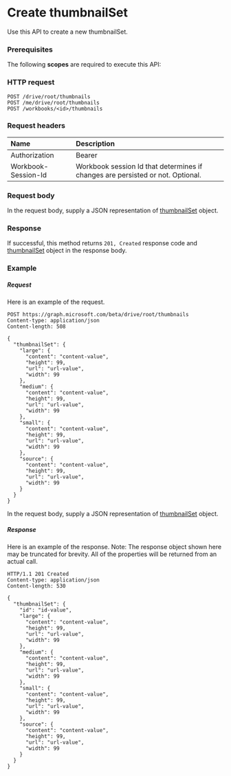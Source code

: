 # Create thumbnailSet

Use this API to create a new thumbnailSet.
### Prerequisites
The following **scopes** are required to execute this API: 
### HTTP request
<!-- { "blockType": "ignored" } -->
```http
POST /drive/root/thumbnails
POST /me/drive/root/thumbnails
POST /workbooks/<id>/thumbnails

```
### Request headers
| Name       | Description|
|:---------------|:----------|
| Authorization  | Bearer <code>|
| Workbook-Session-Id  | Workbook session Id that determines if changes are persisted or not. Optional.|

### Request body
In the request body, supply a JSON representation of [thumbnailSet](../resources/thumbnailset.md) object.


### Response
If successful, this method returns `201, Created` response code and [thumbnailSet](../resources/thumbnailset.md) object in the response body.

### Example
##### Request
Here is an example of the request.
<!-- {
  "blockType": "request",
  "name": "create_thumbnailset_from_driveitem"
}-->
```http
POST https://graph.microsoft.com/beta/drive/root/thumbnails
Content-type: application/json
Content-length: 508

{
  "thumbnailSet": {
    "large": {
      "content": "content-value",
      "height": 99,
      "url": "url-value",
      "width": 99
    },
    "medium": {
      "content": "content-value",
      "height": 99,
      "url": "url-value",
      "width": 99
    },
    "small": {
      "content": "content-value",
      "height": 99,
      "url": "url-value",
      "width": 99
    },
    "source": {
      "content": "content-value",
      "height": 99,
      "url": "url-value",
      "width": 99
    }
  }
}
```
In the request body, supply a JSON representation of [thumbnailSet](../resources/thumbnailset.md) object.
##### Response
Here is an example of the response. Note: The response object shown here may be truncated for brevity. All of the properties will be returned from an actual call.
<!-- {
  "blockType": "response",
  "truncated": true,
  "@odata.type": "microsoft.graph.thumbnailset"
} -->
```http
HTTP/1.1 201 Created
Content-type: application/json
Content-length: 530

{
  "thumbnailSet": {
    "id": "id-value",
    "large": {
      "content": "content-value",
      "height": 99,
      "url": "url-value",
      "width": 99
    },
    "medium": {
      "content": "content-value",
      "height": 99,
      "url": "url-value",
      "width": 99
    },
    "small": {
      "content": "content-value",
      "height": 99,
      "url": "url-value",
      "width": 99
    },
    "source": {
      "content": "content-value",
      "height": 99,
      "url": "url-value",
      "width": 99
    }
  }
}
```

<!-- uuid: 8fcb5dbc-d5aa-4681-8e31-b001d5168d79
2015-10-25 14:57:30 UTC -->
<!-- {
  "type": "#page.annotation",
  "description": "Create thumbnailSet",
  "keywords": "",
  "section": "documentation",
  "tocPath": ""
}-->